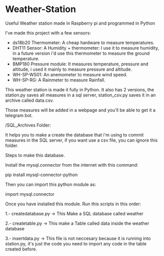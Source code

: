 # Weather-Station
Useful Weather station made in Raspberry pi and programmed in Python

I've made this project with a few sensors:

- ds18b20 Thermometer: A cheap hardware to measure temperatures.
- DHT11 Sensor: A Humidity + thermometer: I use it to measure humidity, in a future version i'd use this thermometer to measure the ground temperature.
- BMP180 Pressure module: It measures temperature, pressure and altitude, i used it mainly to measure pressure and altitude.
- WH-SP-WS01: An anemometer to measure wind speed.
- WH-SP-RG: A Rainmeter to measure Rainfall.

This weather station is made it fully in Python. It also has 2 versions, the station.py saves all measures in a sql server, station_csv.py saves it in an archive called data.csv.

Those measures will be added in a webpage and you'll be able to get it a telegram bot.


/SQL_Archives Folder:

It helps you to make a create the database that i'm using to commit measures in the SQL server, if you want use a csv file, you can ignore this folder.

Steps to make this database.

Install the mysql.connector from the internet with this command:

pip install mysql-connector-python

Then you can import this python module as:

import mysql.connector

Once you have installed this module. Run this scripts in this order:

1.- createdatabase.py -> This Make a SQL database called weather

2.- createtable.py -> This make a Table called data inside the weather database

3.- insertdata.py -> This file is not neccesary because it is running into station.py, it's just the code you need to import any code in the table created before.

